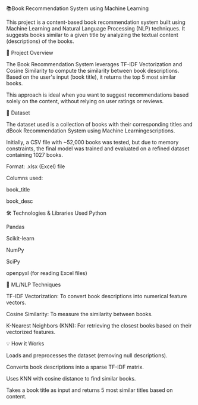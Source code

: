 📚Book Recommendation System using Machine Learning


This project is a content-based book recommendation system built using Machine Learning and Natural Language Processing (NLP) techniques. It suggests books similar to a given title by analyzing the textual content (descriptions) of the books.

🚀 Project Overview

The Book Recommendation System leverages TF-IDF Vectorization and Cosine Similarity to compute the similarity between book descriptions. Based on the user's input (book title), it returns the top 5 most similar books.

This approach is ideal when you want to suggest recommendations based solely on the content, without relying on user ratings or reviews.

📂 Dataset

The dataset used is a collection of books with their corresponding titles and dBook Recommendation System using Machine Learningescriptions.

Initially, a CSV file with ~52,000 books was tested, but due to memory constraints, the final model was trained and evaluated on a refined dataset containing 1027 books.

Format: .xlsx (Excel) file

Columns used:

book_title

book_desc

🛠️ Technologies & Libraries Used
Python

Pandas

Scikit-learn

NumPy

SciPy

openpyxl (for reading Excel files)

🧠 ML/NLP Techniques

TF-IDF Vectorization: To convert book descriptions into numerical feature vectors.

Cosine Similarity: To measure the similarity between books.

K-Nearest Neighbors (KNN): For retrieving the closest books based on their vectorized features.

💡 How it Works

Loads and preprocesses the dataset (removing null descriptions).

Converts book descriptions into a sparse TF-IDF matrix.

Uses KNN with cosine distance to find similar books.

Takes a book title as input and returns 5 most similar titles based on content.

